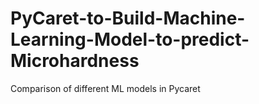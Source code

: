 # PyCaret-to-Build-Machine-Learning-Model-to-predict-Microhardness
Comparison of different ML models in Pycaret
